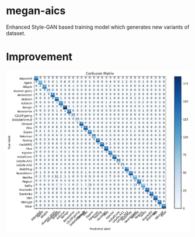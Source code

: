 # megan-aics

Enhanced Style-GAN based training model which generates new variants of dataset. 

# Improvement
![GAN-model](https://github.com/arjn2/megan-aics/blob/main/conf-matrix/gan-model.png?raw=true)
